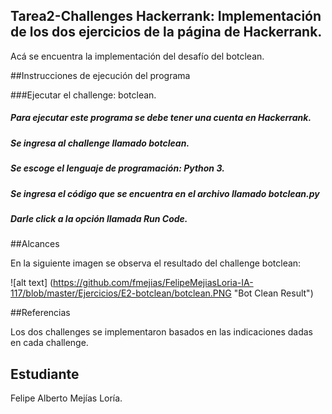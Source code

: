 ﻿## Tarea2-Challenges Hackerrank: Implementación de los dos ejercicios de la página de Hackerrank.

Acá se encuentra la implementación del desafío del botclean.

##Instrucciones de ejecución del programa

###Ejecutar el challenge: botclean.
##### Para ejecutar este programa se debe tener una cuenta en Hackerrank.
##### Se ingresa al challenge llamado botclean.
##### Se escoge el lenguaje de programación: Python 3.
##### Se ingresa el código que se encuentra en el archivo llamado botclean.py
##### Darle click a la opción llamada Run Code.

##Alcances

En la siguiente imagen se observa el resultado del challenge botclean:

![alt text] (https://github.com/fmejias/FelipeMejiasLoria-IA-117/blob/master/Ejercicios/E2-botclean/botclean.PNG "Bot Clean Result")


##Referencias

Los dos challenges se implementaron basados en las indicaciones dadas en cada challenge. 


## Estudiante

Felipe Alberto Mejías Loría.
